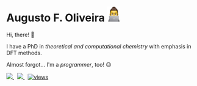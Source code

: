 # Augusto F. Oliveira <img src="img/onlaptop-sticker.png" height="40px">

<!-- <img align="left" src="img/thumbup-sticker.png" width="25%"/> -->

Hi, there! 👋

I have a PhD in *theoretical and computational chemistry* with emphasis in DFT methods.  

Almost forgot... I'm a *programmer*, too! 😉

<a href="https://www.linkedin.com/in/af0liveira/">
    <img src="https://img.shields.io/badge/in/af0liveira-blue?logo=linkedin"/>
</a>
&nbsp;
<a href="https://github.com/af0liveira">
    <img src="https://img.shields.io/badge/af0liveira-gray?logo=github"/>
</a>
&nbsp;
<a href="https://github.com/af0liveira">
    <img alt="views" title="GitHub profile views" src="https://kounter.tk/badge/af0liveira?cntSuffix=%20Views"/>
</a>
